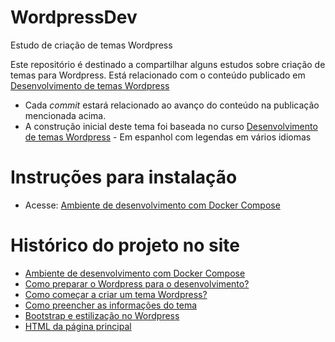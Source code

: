 # WordpressDev
 Estudo de criação de temas Wordpress

Este repositório é destinado a compartilhar alguns estudos sobre criação de temas para Wordpress.
Está relacionado com o conteúdo publicado em [Desenvolvimento de temas Wordpress](https://mautic.phototricks.com.br/asset/12:desenvolvimento-de-temas-wordpress)

- Cada *commit* estará relacionado ao avanço do conteúdo na publicação mencionada acima.
- A construção inicial deste tema foi baseada no curso [Desenvolvimento de temas Wordpress](https://mautic.phototricks.com.br/asset/14:curso-desenvolvimento-de-temas-wordpress) - Em espanhol com legendas em vários idiomas

# Instruções para instalação
- Acesse: [Ambiente de desenvolvimento com Docker Compose](https://wiki.phototricks.art.br/books/desenvolvimento-de-temas-wordpress/page/ambiente-de-desenvolvimento-com-docker-compose)

# Histórico do projeto no site
- [Ambiente de desenvolvimento com Docker Compose](https://wiki.phototricks.art.br/books/desenvolvimento-de-temas-wordpress/page/ambiente-de-desenvolvimento-com-docker-compose)
- [Como preparar o Wordpress para o desenvolvimento?](https://wiki.phototricks.art.br/books/desenvolvimento-de-temas-wordpress/page/como-preparar-o-wordpress-para-o-desenvolvimento)
- [Como começar a criar um tema Wordpress?](https://wiki.phototricks.art.br/books/desenvolvimento-de-temas-wordpress/page/como-comecar-a-criar-um-tema-wordpress)
- [Como preencher as informações do tema](https://wiki.phototricks.art.br/books/desenvolvimento-de-temas-wordpress/page/como-preencher-as-informacoes-do-tema)
- [Bootstrap e estilização no Wordpress](https://wiki.phototricks.art.br/books/desenvolvimento-de-temas-wordpress/page/bootstrap-e-estilizacao-no-wordpress)
- [HTML da página principal](https://wiki.phototricks.art.br/books/desenvolvimento-de-temas-wordpress/page/html-da-pagina-principal)
